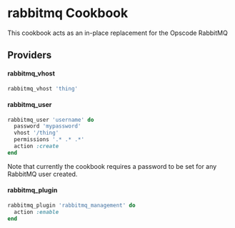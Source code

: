 rabbitmq Cookbook
=================

This cookbook acts as an in-place replacement for the Opscode RabbitMQ 

## Providers

#### rabbitmq_vhost

```ruby
rabbitmq_vhost 'thing'
```

#### rabbitmq_user

```ruby
rabbitmq_user 'username' do
  password 'mypassword'
  vhost '/thing'
  permissions '.* .* .*'
  action :create
end
```

Note that currently the cookbook requires a password to be set for any
RabbitMQ user created.

#### rabbitmq_plugin

```ruby
rabbitmq_plugin 'rabbitmq_management' do
  action :enable
end
```

